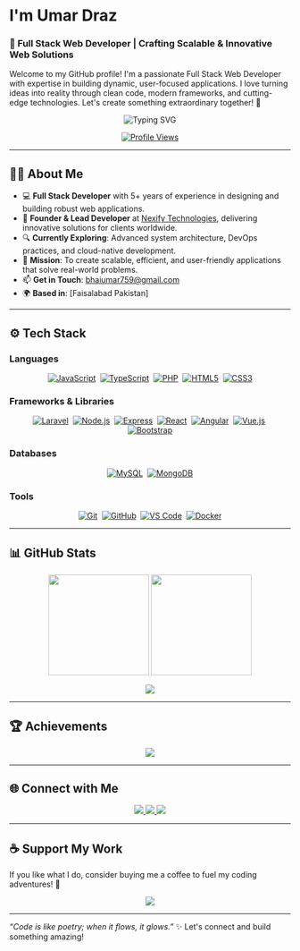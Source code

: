 # I'm Umar Draz

### 🚀 Full Stack Web Developer | Crafting Scalable & Innovative Web Solutions

Welcome to my GitHub profile! I'm a passionate Full Stack Web Developer with expertise in building dynamic, user-focused applications. I love turning ideas into reality through clean code, modern frameworks, and cutting-edge technologies. Let's create something extraordinary together! 🌟

<p align="center">
  <img src="https://readme-typing-svg.herokuapp.com?font=JetBrains+Mono&size=24&pause=1000&color=1E90FF&center=true&vCenter=true&width=500&lines=Full+Stack+Web+Developer;PHP+%7C+Node.js+%7C+React+%7C+Angular;Open+Source+Contributor;Building+the+Future+of+Web!🚀" alt="Typing SVG" />
</p>

<p align="center">
  <a href="https://github.com/bhaiumar759">
    <img src="https://komarev.com/ghpvc/?username=bhaiumar759&label=Profile%20Views&color=1E90FF&style=for-the-badge" alt="Profile Views" />
  </a>
</p>

---

## 🧑‍💻 About Me

- 💻 **Full Stack Developer** with 5+ years of experience in designing and building robust web applications.
- 🌟 **Founder & Lead Developer** at [Nexify Technologies](https://nexifytechnologies.com), delivering innovative solutions for clients worldwide.
- 🔍 **Currently Exploring**: Advanced system architecture, DevOps practices, and cloud-native development.
- 🎯 **Mission**: To create scalable, efficient, and user-friendly applications that solve real-world problems.
- 📫 **Get in Touch**: [bhaiumar759@gmail.com](mailto:bhaiumar759@gmail.com)
- 🌍 **Based in**: [Faisalabad Pakistan]

---

## ⚙️ Tech Stack

### Languages
<p align="center">
  <a href="https://developer.mozilla.org/en-US/docs/Web/JavaScript"><img src="https://img.shields.io/badge/JavaScript-F7DF1E?style=flat-square&logo=javascript&logoColor=black" alt="JavaScript" /></a>&nbsp;
  <a href="https://www.typescriptlang.org/"><img src="https://img.shields.io/badge/TypeScript-3178C6?style=flat-square&logo=typescript&logoColor=white" alt="TypeScript" /></a>&nbsp;
  <a href="https://www.php.net/"><img src="https://img.shields.io/badge/PHP-777BB4?style=flat-square&logo=php&logoColor=white" alt="PHP" /></a>&nbsp;
  <a href="https://developer.mozilla.org/en-US/docs/Web/HTML"><img src="https://img.shields.io/badge/HTML5-E34F26?style=flat-square&logo=html5&logoColor=white" alt="HTML5" /></a>&nbsp;
  <a href="https://developer.mozilla.org/en-US/docs/Web/CSS"><img src="https://img.shields.io/badge/CSS3-1572B6?style=flat-square&logo=css3&logoColor=white" alt="CSS3" /></a>
</p>

### Frameworks & Libraries
<p align="center">
  <a href="https://laravel.com/"><img src="https://img.shields.io/badge/Laravel-FF2D20?style=flat-square&logo=laravel&logoColor=white" alt="Laravel" /></a>&nbsp;
  <a href="https://nodejs.org/"><img src="https://img.shields.io/badge/Node.js-339933?style=flat-square&logo=node.js&logoColor=white" alt="Node.js" /></a>&nbsp;
  <a href="https://expressjs.com/"><img src="https://img.shields.io/badge/Express-000000?style=flat-square&logo=express&logoColor=white" alt="Express" /></a>&nbsp;
  <a href="https://reactjs.org/"><img src="https://img.shields.io/badge/React-61DAFB?style=flat-square&logo=react&logoColor=black" alt="React" /></a>&nbsp;
  <a href="https://angular.io/"><img src="https://img.shields.io/badge/Angular-DD0031?style=flat-square&logo=angular&logoColor=white" alt="Angular" /></a>&nbsp;
  <a href="https://vuejs.org/"><img src="https://img.shields.io/badge/Vue.js-4FC08D?style=flat-square&logo=vue.js&logoColor=white" alt="Vue.js" /></a>&nbsp;
  <a href="https://getbootstrap.com/"><img src="https://img.shields.io/badge/Bootstrap-7952B3?style=flat-square&logo=bootstrap&logoColor=white" alt="Bootstrap" /></a>
</p>

### Databases
<p align="center">
  <a href="https://www.mysql.com/"><img src="https://img.shields.io/badge/MySQL-4479A1?style=flat-square&logo=mysql&logoColor=white" alt="MySQL" /></a>&nbsp;
  <a href="https://www.mongodb.com/"><img src="https://img.shields.io/badge/MongoDB-47A248?style=flat-square&logo=mongodb&logoColor=white" alt="MongoDB" /></a>
</p>

### Tools
<p align="center">
  <a href="https://git-scm.com/"><img src="https://img.shields.io/badge/Git-F05032?style=flat-square&logo=git&logoColor=white" alt="Git" /></a>&nbsp;
  <a href="https://github.com/"><img src="https://img.shields.io/badge/GitHub-181717?style=flat-square&logo=github&logoColor=white" alt="GitHub" /></a>&nbsp;
  <a href="https://code.visualstudio.com/"><img src="https://img.shields.io/badge/VS%20Code-007ACC?style=flat-square&logo=visual-studio-code&logoColor=white" alt="VS Code" /></a>&nbsp;
  <a href="https://www.docker.com/"><img src="https://img.shields.io/badge/Docker-2496ED?style=flat-square&logo=docker&logoColor=white" alt="Docker" /></a>
</p>

---

## 📊 GitHub Stats

<p align="center">
  <img src="https://github-readme-stats.vercel.app/api?username=bhaiumar759&show_icons=true&theme=dracula&count_private=true&hide_title=true" height="180" />
  <img src="https://github-readme-streak-stats.herokuapp.com/?user=bhaiumar759&theme=dracula" height="180" />
</p>

<p align="center">
  <img src="https://github-readme-stats.vercel.app/api/top-langs/?username=bhaiumar759&layout=compact&theme=dracula&langs_count=10" />
</p>

---

## 🏆 Achievements

<p align="center">
  <img src="https://github-profile-trophy.vercel.app/?username=bhaiumar759&theme=dracula&column=7&margin-w=15&margin-h=15" />
</p>

---

## 🌐 Connect with Me

<p align="center">
  <a href="mailto:bhaiumar759@gmail.com">
    <img src="https://img.shields.io/badge/Gmail-D14836?style=for-the-badge&logo=gmail&logoColor=white" />
  </a>
  <a href="https://linkedin.com/in/umar-draz">
    <img src="https://img.shields.io/badge/LinkedIn-0077B5?style=for-the-badge&logo=linkedin&logoColor=white" />
  </a>
  <a href="https://devumar.nexifytechnologies.com/">
    <img src="https://img.shields.io/badge/Website-000000?style=for-the-badge&logo=google-chrome&logoColor=white" />
  </a>
</p>

---

## ☕ Support My Work

If you like what I do, consider buying me a coffee to fuel my coding adventures! 🚀

<p align="center">
  <a href="https://www.buymeacoffee.com/yourusername" target="_blank">
    <img src="https://img.shields.io/badge/Buy%20Me%20a%20Coffee-%23FFDD00?style=for-the-badge&logo=buy-me-a-coffee&logoColor=black" />
  </a>
</p>

---

*“Code is like poetry; when it flows, it glows.”* ✨ Let's connect and build something amazing!
